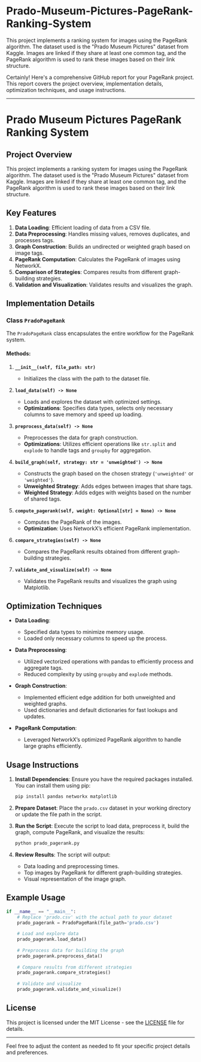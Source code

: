 # Prado-Museum-Pictures-PageRank-Ranking-System
This project implements a ranking system for images using the PageRank algorithm. The dataset used is the "Prado Museum Pictures" dataset from Kaggle. Images are linked if they share at least one common tag, and the PageRank algorithm is used to rank these images based on their link structure.

Certainly! Here's a comprehensive GitHub report for your PageRank project. This report covers the project overview, implementation details, optimization techniques, and usage instructions.

---

# Prado Museum Pictures PageRank Ranking System

## Project Overview

This project implements a ranking system for images using the PageRank algorithm. The dataset used is the "Prado Museum Pictures" dataset from Kaggle. Images are linked if they share at least one common tag, and the PageRank algorithm is used to rank these images based on their link structure.

## Key Features

1. **Data Loading**: Efficient loading of data from a CSV file.
2. **Data Preprocessing**: Handles missing values, removes duplicates, and processes tags.
3. **Graph Construction**: Builds an undirected or weighted graph based on image tags.
4. **PageRank Computation**: Calculates the PageRank of images using NetworkX.
5. **Comparison of Strategies**: Compares results from different graph-building strategies.
6. **Validation and Visualization**: Validates results and visualizes the graph.

## Implementation Details

### Class `PradoPageRank`

The `PradoPageRank` class encapsulates the entire workflow for the PageRank system.

#### Methods:

1. **`__init__(self, file_path: str)`**
   - Initializes the class with the path to the dataset file.

2. **`load_data(self) -> None`**
   - Loads and explores the dataset with optimized settings.
   - **Optimizations**: Specifies data types, selects only necessary columns to save memory and speed up loading.

3. **`preprocess_data(self) -> None`**
   - Preprocesses the data for graph construction.
   - **Optimizations**: Utilizes efficient operations like `str.split` and `explode` to handle tags and `groupby` for aggregation.

4. **`build_graph(self, strategy: str = 'unweighted') -> None`**
   - Constructs the graph based on the chosen strategy (`'unweighted'` or `'weighted'`).
   - **Unweighted Strategy**: Adds edges between images that share tags.
   - **Weighted Strategy**: Adds edges with weights based on the number of shared tags.

5. **`compute_pagerank(self, weight: Optional[str] = None) -> None`**
   - Computes the PageRank of the images.
   - **Optimization**: Uses NetworkX’s efficient PageRank implementation.

6. **`compare_strategies(self) -> None`**
   - Compares the PageRank results obtained from different graph-building strategies.

7. **`validate_and_visualize(self) -> None`**
   - Validates the PageRank results and visualizes the graph using Matplotlib.

## Optimization Techniques

- **Data Loading**:
  - Specified data types to minimize memory usage.
  - Loaded only necessary columns to speed up the process.

- **Data Preprocessing**:
  - Utilized vectorized operations with pandas to efficiently process and aggregate tags.
  - Reduced complexity by using `groupby` and `explode` methods.

- **Graph Construction**:
  - Implemented efficient edge addition for both unweighted and weighted graphs.
  - Used dictionaries and default dictionaries for fast lookups and updates.

- **PageRank Computation**:
  - Leveraged NetworkX’s optimized PageRank algorithm to handle large graphs efficiently.

## Usage Instructions

1. **Install Dependencies**:
   Ensure you have the required packages installed. You can install them using pip:
   ```bash
   pip install pandas networkx matplotlib
   ```

2. **Prepare Dataset**:
   Place the `prado.csv` dataset in your working directory or update the file path in the script.

3. **Run the Script**:
   Execute the script to load data, preprocess it, build the graph, compute PageRank, and visualize the results:
   ```bash
   python prado_pagerank.py
   ```

4. **Review Results**:
   The script will output:
   - Data loading and preprocessing times.
   - Top images by PageRank for different graph-building strategies.
   - Visual representation of the image graph.

## Example Usage

```python
if __name__ == "__main__":
    # Replace 'prado.csv' with the actual path to your dataset
    prado_pagerank = PradoPageRank(file_path='prado.csv')
    
    # Load and explore data
    prado_pagerank.load_data()
    
    # Preprocess data for building the graph
    prado_pagerank.preprocess_data()
    
    # Compare results from different strategies
    prado_pagerank.compare_strategies()
    
    # Validate and visualize
    prado_pagerank.validate_and_visualize()
```

## License

This project is licensed under the MIT License - see the [LICENSE](LICENSE) file for details.

---

Feel free to adjust the content as needed to fit your specific project details and preferences.
